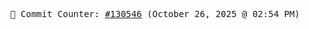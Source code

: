 <p align="center">
    <samp>
        📮 Commit Counter: <a href="https://github.com/Javascript-void0/Javascript-void0/commits/main">#130546</a> (October 26, 2025 @ 02:54 PM)
    </samp>
</p>